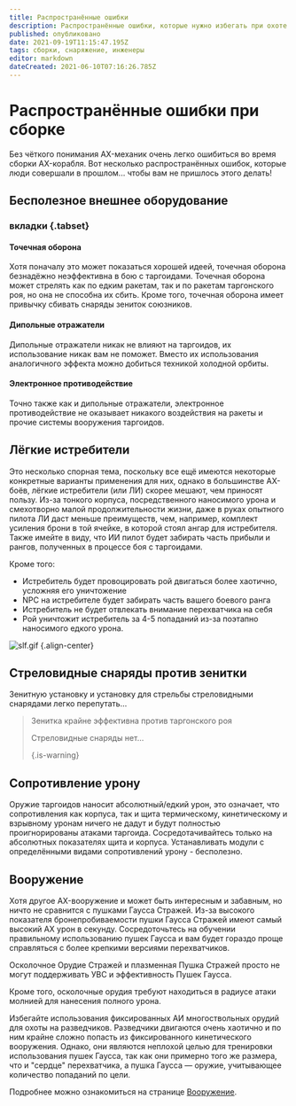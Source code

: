 ```yaml
---
title: Распространённые ошибки
description: Распространённые ошибки, которые нужно избегать при охоте на таргоидов
published: опубликовано
date: 2021-09-19T11:15:47.195Z
tags: сборки, снаряжение, инженеры
editor: markdown
dateCreated: 2021-06-10T07:16:26.785Z
---
```


# Распространённые ошибки при сборке
Без чёткого понимания AX-механик очень легко ошибиться во время сборки AX-корабля. Вот несколько распространённых ошибок, которые люди совершали в прошлом... чтобы вам не пришлось этого делать!

## Бесполезное внешнее оборудование
### вкладки {.tabset}
#### Точечная оборона
Хотя поначалу это может показаться хорошей идеей, точечная оборона безнадёжно неэффективна в бою с таргоидами. Точечная оборона может стрелять как по едким ракетам, так и по ракетам таргонского роя, но она не способна их сбить. Кроме того, точечная оборона имеет привычку сбивать снаряды зениток союзников.

#### Дипольные отражатели
Дипольные отражатели никак не влияют на таргоидов, их использование никак вам не поможет. Вместо их использования аналогичного эффекта можно добиться техникой холодной орбиты.

#### Электронное противодействие
Точно также как и дипольные отражатели, электронное противодействие не оказывает никакого воздействия на ракеты и прочие системы вооружения таргоидов.

## Лёгкие истребители
Это несколько спорная тема, поскольку все ещё имеются некоторые конкретные варианты применения для них, однако в большинстве AX-боёв, лёгкие истребители (или ЛИ) скорее мешают, чем приносят пользу. Из-за тонкого корпуса, посредственного наносимого урона и смехотворно малой продолжительности жизни, даже в руках опытного пилота ЛИ даст меньше преимуществ, чем, например, комплект усиления брони в той ячейке, в которой стоял ангар для истребителя. Также имейте в виду, что ИИ пилот будет забирать часть прибыли и рангов, полученных в процессе боя с таргоидами.

Кроме того:
- Истребитель будет провоцировать рой двигаться более хаотично, усложняя его уничтожение
- NPC на истребителе будет забирать часть вашего боевого ранга
- Истребитель не будет отвлекать внимание перехватчика на себя
- Рой уничтожит истребитель за 4-5 попаданий из-за поэтапно наносимого едкого урона.

![slf.gif](/img/slf.gif) {.align-center}

## Стреловидные снаряды против зенитки
Зенитную установку и установку для стрельбы стреловидными снарядами легко перепутать…

> Зенитка крайне эффективна против таргонского роя
> 
> Стреловидные снаряды нет… 
> 
> {.is-warning}


## Сопротивление урону
Оружие таргоидов наносит абсолютный/едкий урон, это означает, что сопротивления как корпуса, так и щита термическому, кинетическому и взрывному уронам ничего не дадут и будут полностью проигнорированы атаками таргоида. Сосредотачивайтесь только на абсолютных показателях щита и корпуса. Устанавливать модули с определёнными видами сопротивлений урону - бесполезно.

## Вооружение
Хотя другое AX-вооружение и может быть интересным и забавным, но ничто не сравнится с пушками Гаусса Стражей. Из-за высокого показателя бронепробиваемости пушки Гаусса Стражей имеют самый высокий AX урон в секунду. Сосредоточьтесь на обучении правильному использованию пушек Гаусса и вам будет гораздо проще справляться с более крепкими версиями перехватчиков.

Осколочное Орудие Стражей и плазменная Пушка Стражей просто не могут поддерживать УВС и эффективность Пушек Гаусса.

Кроме того, осколочные орудия требуют находиться в радиусе атаки молнией для нанесения полного урона.

Избегайте использования фиксированных АИ многоствольных орудий для охоты на разведчиков. Разведчики двигаются очень хаотично и по ним крайне сложно попасть из фиксированного кинетического вооружения. Однако, они являются неплохой целью для тренировки использования пушек Гаусса, так как они примерно того же размера, что и "сердце" перехватчика, а пушка Гаусса — оружие, учитывающее количество попаданий по цели.

Подробнее можно ознакомиться на странице [Вооружение](/en/weapons).
